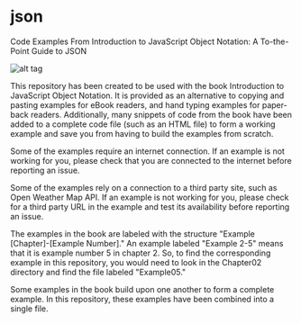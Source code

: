 # json
Code Examples From Introduction to JavaScript Object Notation: A To-the-Point Guide to JSON

![alt tag](https://github.com/lindsaybassett/json/blob/master/json.jpg)

This repository has been created to be used with the book Introduction to JavaScript Object Notation.  It is provided as an alternative to copying and pasting examples for eBook readers, and hand typing examples for paper-back readers.  Additionally, many snippets of code from the book have been added to a complete code file (such as an HTML file) to form a working example and save you from having to build the examples from scratch.  

Some of the examples require an internet connection.  If an example is not working for you, please check that you are connected to the internet before reporting an issue.

Some of the examples rely on a connection to a third party site, such as Open Weather Map API.  If an example is not working for you, please check for a third party URL in the example and test its availability before reporting an issue.

The examples in the book are labeled with the structure "Example [Chapter]-[Example Number]."  An example labeled "Example 2-5" means that it is example number 5 in chapter 2.  So, to find the corresponding example in this repository, you would need to look in the Chapter02 directory and find the file labeled "Example05."

Some examples in the book build upon one another to form a complete example.  In this repository, these examples have been combined into a single file.  